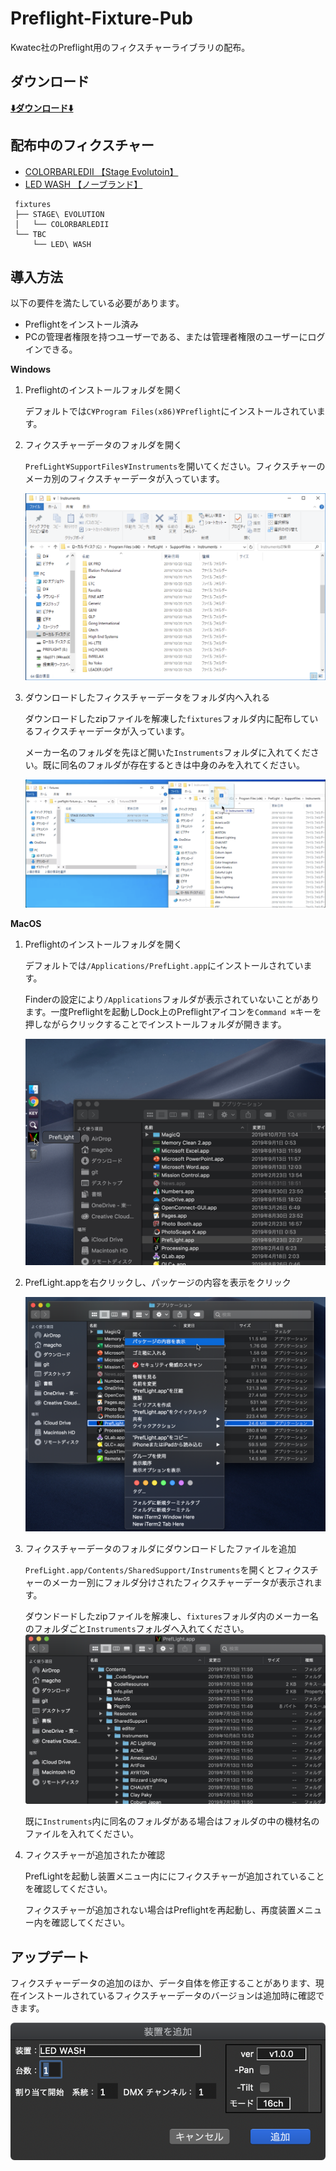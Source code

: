 # Preflight-Fixture-Pub

Kwatec社のPreflight用のフィクスチャーライブラリの配布。

## ダウンロード

<b><u>[⬇️ダウンロード⬇️](https://github.com/magcho/preflight-fixture-pub/archive/master.zip)</u></b>

## 配布中のフィクスチャー

- [COLORBARLEDⅡ 【Stage Evolutoin】](https://www.soundhouse.co.jp/products/detail/item/212382/)
- [LED WASH 【ノーブランド】](https://www.aliexpress.com/item/32971455218.html)

```
 fixtures
 ├── STAGE\ EVOLUTION
 │   └── COLORBARLEDII
 └── TBC
     └── LED\ WASH
```

## 導入方法

以下の要件を満たしている必要があります。
- Preflightをインストール済み
- PCの管理者権限を持つユーザーである、または管理者権限のユーザーにログインできる。


**Windows**
1. Preflightのインストールフォルダを開く

   デフォルトでは`C¥Program Files(x86)¥Preflight`にインストールされています。
   
2. フィクスチャーデータのフォルダを開く

   `PrefLight¥SupportFiles¥Instruments`を開いてください。フィクスチャーのメーカ別のフィクスチャーデータが入っています。
   
   ![Alt Text](./src/img5.png) 

3. ダウンロードしたフィクスチャーデータをフォルダ内へ入れる

   ダウンロードしたzipファイルを解凍した`fixtures`フォルダ内に配布しているフィクスチャーデータが入っています。
   
   メーカー名のフォルダを先ほど開いた`Instruments`フォルダに入れてください。既に同名のフォルダが存在するときは中身のみを入れてください。
   
   ![Alt Text](./src/img4.png) 

**MacOS**
1. Preflightのインストールフォルダを開く

   デフォルトでは`/Applications/PrefLight.app`にインストールされています。
   
   Finderの設定により`/Applications`フォルダが表示されていないことがあります。一度Preflightを起動しDock上のPreflightアイコンを`Command ⌘`キーを押しながらクリックすることでインストールフォルダが開きます。
   
   ![Alt Text](./src/img1.png ) 
   
2. PrefLight.appを右クリックし、パッケージの内容を表示をクリック

   ![Alt Text](./src/img2.png ) 

3. フィクスチャーデータのフォルダにダウンロードしたファイルを追加

   `PrefLight.app/Contents/SharedSupport/Instruments`を開くとフィクスチャーのメーカー別にフォルダ分けされたフィクスチャーデータが表示されます。
   
   ダウンドードしたzipファイルを解凍し、`fixtures`フォルダ内のメーカー名のフォルダごと`Instruments`フォルダへ入れてください。
   ![Alt Text](./src/img3.png ) 
   
   既に`Instruments`内に同名のフォルダがある場合はフォルダの中の機材名のファイルを入れてください。
   
   
4. フィクスチャーが追加されたか確認

   PrefLightを起動し装置メニュー内ににフィクスチャーが追加されていることを確認してください。
   
   フィクスチャーが追加されない場合はPreflightを再起動し、再度装置メニュー内を確認してください。



## アップデート

フィクスチャーデータの追加のほか、データ自体を修正することがあります、現在インストールされているフィクスチャーデータのバージョンは追加時に確認できます。

![](./src/img6.png)

   
